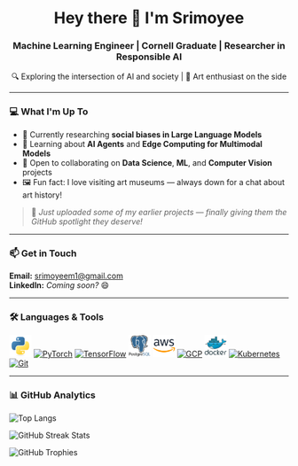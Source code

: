 <h1 align="center">Hey there 👋 I'm Srimoyee</h1>
<h3 align="center">Machine Learning Engineer | Cornell Graduate | Researcher in Responsible AI</h3>

<p align="center">
  🔍 Exploring the intersection of AI and society | 🎨 Art enthusiast on the side
</p>

---

### 💻 What I'm Up To

- 🔭 Currently researching **social biases in Large Language Models**  
- 🌱 Learning about **AI Agents** and **Edge Computing for Multimodal Models**  
- 🤝 Open to collaborating on **Data Science**, **ML**, and **Computer Vision** projects  
- 🖼️ Fun fact: I love visiting art museums — always down for a chat about art history!

> 📝 *Just uploaded some of my earlier projects — finally giving them the GitHub spotlight they deserve!*

---

### 📫 Get in Touch

**Email:** srimoyeem1@gmail.com  
**LinkedIn:** *Coming soon?* 😄

---

### 🛠️ Languages & Tools

<p align="left">
  <a href="https://www.python.org" target="_blank"><img src="https://raw.githubusercontent.com/devicons/devicon/master/icons/python/python-original.svg" alt="Python" width="40" height="40"/></a>
  <a href="https://pytorch.org/" target="_blank"><img src="https://www.vectorlogo.zone/logos/pytorch/pytorch-icon.svg" alt="PyTorch" width="40" height="40"/></a>
  <a href="https://www.tensorflow.org" target="_blank"><img src="https://www.vectorlogo.zone/logos/tensorflow/tensorflow-icon.svg" alt="TensorFlow" width="40" height="40"/></a>
  <a href="https://www.postgresql.org" target="_blank"><img src="https://raw.githubusercontent.com/devicons/devicon/master/icons/postgresql/postgresql-original-wordmark.svg" alt="PostgreSQL" width="40" height="40"/></a>
  <a href="https://aws.amazon.com" target="_blank"><img src="https://raw.githubusercontent.com/devicons/devicon/master/icons/amazonwebservices/amazonwebservices-original-wordmark.svg" alt="AWS" width="40" height="40"/></a>
  <a href="https://cloud.google.com" target="_blank"><img src="https://www.vectorlogo.zone/logos/google_cloud/google_cloud-icon.svg" alt="GCP" width="40" height="40"/></a>
  <a href="https://www.docker.com/" target="_blank"><img src="https://raw.githubusercontent.com/devicons/devicon/master/icons/docker/docker-original-wordmark.svg" alt="Docker" width="40" height="40"/></a>
  <a href="https://kubernetes.io" target="_blank"><img src="https://www.vectorlogo.zone/logos/kubernetes/kubernetes-icon.svg" alt="Kubernetes" width="40" height="40"/></a>
  <a href="https://git-scm.com/" target="_blank"><img src="https://www.vectorlogo.zone/logos/git-scm/git-scm-icon.svg" alt="Git" width="40" height="40"/></a>
</p>

---

### 📊 GitHub Analytics

<p align="left">
  <img src="https://github-readme-stats.vercel.app/api/top-langs?username=srimoyee1212&show_icons=true&locale=en&layout=compact" alt="Top Langs"/>
</p>

<p align="left">
  <img src="https://github-readme-streak-stats.herokuapp.com/?user=srimoyee1212" alt="GitHub Streak Stats"/>
</p>

<p align="left">
  <img src="https://github-profile-trophy.vercel.app/?username=srimoyee1212" alt="GitHub Trophies"/>
</p>
